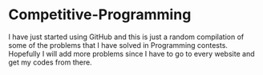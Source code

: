 # Competitive-Programming
I have just started using GitHub and this is just a random compilation of some of the problems that I have solved in Programming contests.
Hopefully I will add more problems since I have to go to every website and get my codes from there. 
